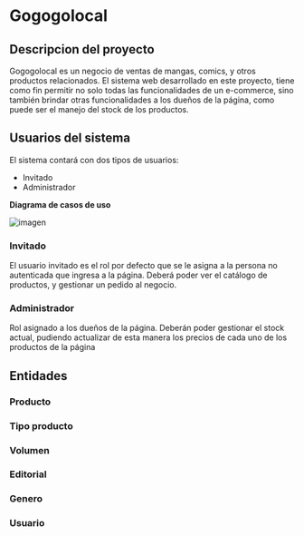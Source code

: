 # Gogogolocal

## Descripcion del proyecto

Gogogolocal es un negocio de ventas de mangas, comics, y otros productos relacionados. El sistema web desarrollado en este proyecto, tiene como fin permitir no solo todas las funcionalidades de un e-commerce, sino también brindar otras funcionalidades a los dueños de la página, como puede ser el manejo del stock de los productos.

## Usuarios del sistema

El sistema contará con dos tipos de usuarios:

- Invitado
- Administrador

**Diagrama de casos de uso**

![imagen](https://user-images.githubusercontent.com/45775681/201704882-96255958-cab3-4c50-b47f-1d8854a93fe9.png)

### Invitado

El usuario invitado es el rol por defecto que se le asigna a la persona no autenticada que ingresa a la página. Deberá poder ver el catálogo de productos, y gestionar un pedido al negocio.

### Administrador

Rol asignado a los dueños de la página. Deberán poder gestionar el stock actual, pudiendo actualizar de esta manera los precios de cada uno de los productos de la página

## Entidades

### Producto

### Tipo producto

### Volumen

### Editorial

### Genero

### Usuario

